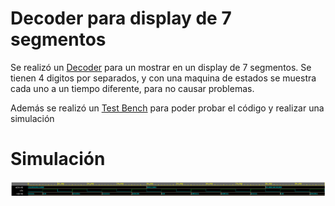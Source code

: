 # Decoder para display de 7 segmentos

Se realizó un [Decoder](https://github.com/Miguelelizondov/BCD/blob/master/Decoder.vhdl) para un mostrar en un display de 7 segmentos. Se tienen 4 digitos por separados, y con una maquina de estados se muestra cada uno a un tiempo diferente, para no causar problemas.

Además se realizó un [Test Bench](https://github.com/Miguelelizondov/BCD/blob/master/Decoder_tb.vhdl) para poder probar el código y realizar una simulación

# Simulación 
![Simulación](/BCD.PNG)
